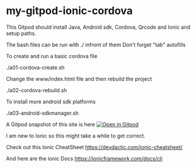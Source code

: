 # my-gitpod-ionic-cordova


This Gitpod should install Java, Android sdk, Cordova, Qrcode and Ionic and setup paths.

The bash files can be run with ./ infront of them Don't forget "tab" autofills


To create and run a basic cordova file 

./a01-cordova-create.sh    


Change the www/index.html file and then rebuild the project

./a02-cordova-rebuild.sh

To install more android sdk platforms 

./a03-android-sdkmanager.sh


A Gitpod snapshot of this site is here [![Open in Gitpod](https://gitpod.io/button/open-in-gitpod.svg)](https://gitpod.io#snapshot/2004e075-7b07-4542-99b4-2c88ca98fc44)

I am new to Ionic so this might take a while to get correct.

Check out this Ionic CheatSheet
https://devdactic.com/ionic-cheatsheet/


And here are the ionic Docs
https://ionicframework.com/docs/cli

